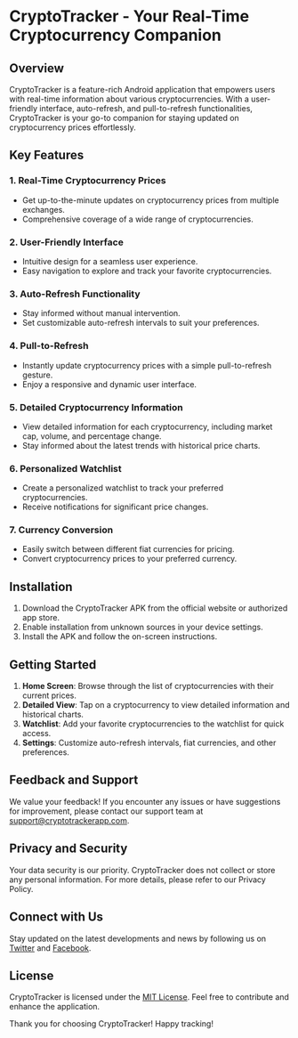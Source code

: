 # CryptoTracker - Your Real-Time Cryptocurrency Companion

## Overview

CryptoTracker is a feature-rich Android application that empowers users with real-time information about various cryptocurrencies. With a user-friendly interface, auto-refresh, and pull-to-refresh functionalities, CryptoTracker is your go-to companion for staying updated on cryptocurrency prices effortlessly.

## Key Features

### 1. Real-Time Cryptocurrency Prices
   - Get up-to-the-minute updates on cryptocurrency prices from multiple exchanges.
   - Comprehensive coverage of a wide range of cryptocurrencies.

### 2. User-Friendly Interface
   - Intuitive design for a seamless user experience.
   - Easy navigation to explore and track your favorite cryptocurrencies.

### 3. Auto-Refresh Functionality
   - Stay informed without manual intervention.
   - Set customizable auto-refresh intervals to suit your preferences.

### 4. Pull-to-Refresh
   - Instantly update cryptocurrency prices with a simple pull-to-refresh gesture.
   - Enjoy a responsive and dynamic user interface.

### 5. Detailed Cryptocurrency Information
   - View detailed information for each cryptocurrency, including market cap, volume, and percentage change.
   - Stay informed about the latest trends with historical price charts.

### 6. Personalized Watchlist
   - Create a personalized watchlist to track your preferred cryptocurrencies.
   - Receive notifications for significant price changes.

### 7. Currency Conversion
   - Easily switch between different fiat currencies for pricing.
   - Convert cryptocurrency prices to your preferred currency.

## Installation

1. Download the CryptoTracker APK from the official website or authorized app store.
2. Enable installation from unknown sources in your device settings.
3. Install the APK and follow the on-screen instructions.

## Getting Started

1. **Home Screen**: Browse through the list of cryptocurrencies with their current prices.
2. **Detailed View**: Tap on a cryptocurrency to view detailed information and historical charts.
3. **Watchlist**: Add your favorite cryptocurrencies to the watchlist for quick access.
4. **Settings**: Customize auto-refresh intervals, fiat currencies, and other preferences.

## Feedback and Support

We value your feedback! If you encounter any issues or have suggestions for improvement, please contact our support team at [support@cryptotrackerapp.com](mailto:support@cryptotrackerapp.com).

## Privacy and Security

Your data security is our priority. CryptoTracker does not collect or store any personal information. For more details, please refer to our Privacy Policy.

## Connect with Us

Stay updated on the latest developments and news by following us on [Twitter](https://twitter.com/CryptoTrackerApp) and [Facebook](https://www.facebook.com/CryptoTrackerApp).

## License

CryptoTracker is licensed under the [MIT License](LICENSE.md). Feel free to contribute and enhance the application.

Thank you for choosing CryptoTracker! Happy tracking!
